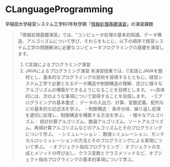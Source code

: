# CLanguageProgramming

早稲田大学経営システム工学科1年秋学期「[情報処理基礎演習](https://www.it.mgmt.waseda.ac.jp/subject/subject01.html)」の演習課題
> 「情報処理基礎演習」では、"コンピュータ処理の基本的知識、データ構造、アルゴリズムについて学び、それらをもとに、以下の順序で経営システム工学の問題解決に必要なコンピュータプログラミングの基礎を演習します。
>1. C言語によるプログラミング演習
>2. JAVAによるプログラミング演習
>本演習授業では、C言語とJAVAを題材とし、基本的なプログラミングの技術を習得するとともに、経営システム工学で必要となるデータ構造や制御構造の理解、並びに様々なアルゴリズムの構築ができるようになることを目標とします。 >>具体的には、次のような事項について習得することを目指します。
>・Cプログラミングの基本書式： データの入出力、計算、変数定義、配列などの基本的な記述法を学ぶ。
>・制御構造： 条件分岐、繰り返し処理を適切に処理し、制御構造を構築する方法を学ぶ。
>・様々なアルゴリズム： 統計計算アルゴリズム、数論アルゴリズム、ソートアルゴリズム、再帰計算アルゴリズムなどのアルゴリズムとそのプログラミングについて学ぶ。
>・シミュレーション： 数値シミュレーション、モンテカルロシミュレーションの方法とそのプログラミングによる実現について学ぶ。
>・オブジェクト指向プログラミング： オブジェクトの生成とメソッドの呼び出し、クラス変数とクラスメソッドなど、オブジェクト指向プログラミングの基本的事項について学ぶ。
